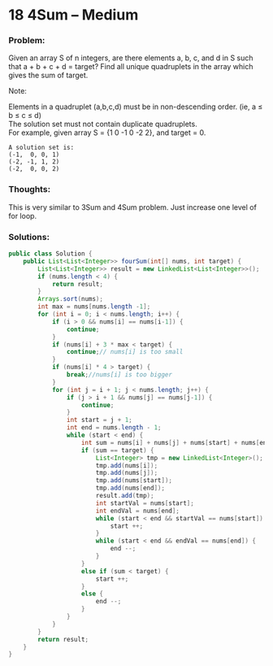 # 18 4Sum – Medium

### Problem:

Given an array S of n integers, are there elements a, b, c, and d in S such that a + b + c + d = target? Find all unique quadruplets in the array which gives the sum of target.

Note:

Elements in a quadruplet \(a,b,c,d\) must be in non-descending order. \(ie, a ≤ b ≤ c ≤ d\)  
The solution set must not contain duplicate quadruplets.  
    For example, given array S = {1 0 -1 0 -2 2}, and target = 0.

```
A solution set is:
(-1,  0, 0, 1)
(-2, -1, 1, 2)
(-2,  0, 0, 2)
```

### Thoughts:

This is very similar to 3Sum and 4Sum problem. Just increase one level of for loop.

### Solutions:

```java
public class Solution {
    public List<List<Integer>> fourSum(int[] nums, int target) {
        List<List<Integer>> result = new LinkedList<List<Integer>>();
        if (nums.length < 4) {
            return result;
        }
        Arrays.sort(nums);
        int max = nums[nums.length -1];
        for (int i = 0; i < nums.length; i++) {
            if (i > 0 && nums[i] == nums[i-1]) {
                continue;
            }
            if (nums[i] + 3 * max < target) {
                continue;// nums[i] is too small
            }
            if (nums[i] * 4 > target) {
                break;//nums[i] is too bigger
            }
            for (int j = i + 1; j < nums.length; j++) {
                if (j > i + 1 && nums[j] == nums[j-1]) {
                    continue;
                }
                int start = j + 1;
                int end = nums.length - 1;
                while (start < end) {
                    int sum = nums[i] + nums[j] + nums[start] + nums[end];
                    if (sum == target) {
                        List<Integer> tmp = new LinkedList<Integer>();
                        tmp.add(nums[i]);
                        tmp.add(nums[j]);
                        tmp.add(nums[start]);
                        tmp.add(nums[end]);
                        result.add(tmp);
                        int startVal = nums[start];
                        int endVal = nums[end];
                        while (start < end && startVal == nums[start]) {
                            start ++;
                        }
                        while (start < end && endVal == nums[end]) {
                            end --;
                        }
                    }
                    else if (sum < target) {
                        start ++;
                    }
                    else {
                        end --;
                    }
                }
            }
        }
        return result;
    }
}
```



